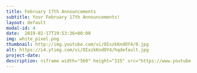 ```yaml
---
title: February 17th Announcements
subtitle: Your February 17th Announcements!
layout: default
modal-id: 4 
date:  2019-02-17T19:53:36+00:00
img: white_pixel.png
thumbnail: http://img.youtube.com/vi/OIxzkKndOY4/0.jpg
alt: https://i4.ytimg.com/vi/OIxzkKndOY4/hqdefault.jpg
project-date: 
description: <iframe width="560" height="315" src="https://www.youtube.com/embed/OIxzkKndOY4" frameborder="0" allowfullscreen></iframe> 
---
```

